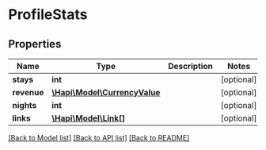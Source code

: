 # ProfileStats

## Properties
Name | Type | Description | Notes
------------ | ------------- | ------------- | -------------
**stays** | **int** |  | [optional] 
**revenue** | [**\Hapi\Model\CurrencyValue**](CurrencyValue.md) |  | [optional] 
**nights** | **int** |  | [optional] 
**links** | [**\Hapi\Model\Link[]**](Link.md) |  | [optional] 

[[Back to Model list]](../README.md#documentation-for-models) [[Back to API list]](../README.md#documentation-for-api-endpoints) [[Back to README]](../README.md)

